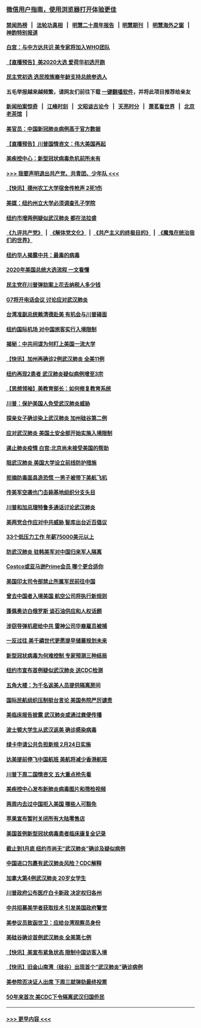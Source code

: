 ### [微信用户指南，使用浏览器打开体验更佳](https://github.com/gfw-breaker/banned-news1/blob/master/indexes/wechat-guide.md?t=0)
#### [禁闻热榜](热点新闻.md?t=0)  &nbsp;&nbsp;|&nbsp;&nbsp; [法轮功真相](https://github.com/gfw-breaker/truth/blob/master/README.md?t=0) &nbsp;&nbsp;|&nbsp;&nbsp; [明慧二十周年报告](https://github.com/gfw-breaker/mh-reports/blob/master/README.md?t=0) &nbsp;&nbsp;|&nbsp;&nbsp;[明慧期刊](https://github.com/gfw-breaker/mh-qikan) &nbsp;&nbsp;|&nbsp;&nbsp; [明慧海外之窗](https://github.com/gfw-breaker/mh-news/blob/master/README.md?t=0) &nbsp;&nbsp;|&nbsp;&nbsp; [神韵特别报道](https://github.com/gfw-breaker/mh-news/blob/master/shenyun.md?t=0)
#### [白宫：与中方达共识 美专家将加入WHO团队](../pages/nsc412/n11842198.md?t=02040744) 
#### [【直播预告】美2020大选 爱荷华初选开跑](../pages/nsc412/n11841820.md?t=02040744) 
#### [民主党初选 选民按族裔年龄支持总统参选人](../pages/nsc412/n11842239.md?t=02040744) 
#### 五毛举报越来越频繁，请网友们前往下载 [一键翻墙软件](https://github.com/gfw-breaker/ssr-accounts)，并将此项目推荐给亲友
#### [新闻拍案惊奇](https://github.com/gfw-breaker/banned-news1/blob/master/pages/link4.md) &nbsp;&nbsp;|&nbsp;&nbsp; [江峰时刻](https://github.com/gfw-breaker/banned-news1/blob/master/pages/link4.md) &nbsp;&nbsp;|&nbsp;&nbsp; [文昭谈古论今](https://github.com/gfw-breaker/banned-news1/blob/master/pages/link4.md) &nbsp;&nbsp;|&nbsp;&nbsp; [天亮时分](https://github.com/gfw-breaker/banned-news1/blob/master/pages/link4.md) &nbsp;&nbsp;|&nbsp;&nbsp; [萧茗看世界](https://github.com/gfw-breaker/banned-news1/blob/master/pages/link4.md) &nbsp;&nbsp;|&nbsp;&nbsp; [北京老茶馆](https://github.com/gfw-breaker/banned-news1/blob/master/pages/link4.md) &nbsp;&nbsp;|&nbsp;&nbsp; 
#### [美官员：中国新冠肺炎病例高于官方数据](../pages/nsc412/n11842452.md?t=02040744) 
#### [【直播预告】川普国情咨文：伟大美国再起](../pages/nsc412/n11842079.md?t=02040744) 
#### [美疾控中心：新型冠状病毒危机前所未有](../pages/nsc412/n11842406.md?t=02040744) 
#### [>>> 我要声明退出共产党、共青团、少年队 <<<](https://github.com/begood0513/goodnews/blob/master/quit/letter.md) 
#### [【快讯】德州农工大学宿舍传枪声 2死1伤](../pages/nsc412/n11842279.md?t=02040744) 
#### [美媒：纽约州立大学必须调查孔子学院](../pages/nsc412/n11840637.md?t=02040744) 
#### [纽约市增两例疑似武汉肺炎 都在法拉盛](../pages/nsc412/n11840625.md?t=02040744) 
#### [《九评共产党》](https://github.com/begood0513/9ping.md/blob/master/README.md) &nbsp;|&nbsp; [《解体党文化》](../../../../jtdwh.md/blob/master/README.md)  &nbsp;|&nbsp; [《共产主义的终极目的》](../../../../gczydzjmd.md/blob/master/README.md) &nbsp;|&nbsp; [《魔鬼在统治我们的世界》](../../../../mgztzwmdsj.md/blob/master/README.md) 
#### [纽约华人揭露中共：最毒的病毒](../pages/nsc412/n11840631.md?t=02040744) 
#### [2020年美国总统大选流程 一文看懂](../pages/nsc412/n11842056.md?t=02040744) 
#### [民主党在川普弹劾案上花去纳税人多少钱](../pages/nsc412/n11841941.md?t=02040744) 
#### [G7将开电话会议 讨论应对武汉肺炎](../pages/nsc412/n11841658.md?t=02040744) 
#### [台湾准副总统赖清德赴美 有机会与川普碰面](../pages/nsc412/n11841332.md?t=02040744) 
#### [纽约国际机场  对中国旅客实行入境限制](../pages/nsc412/n11840619.md?t=02040744) 
#### [揭秘：中共间谍为何盯上美国一流大学](../pages/nsc412/n11840270.md?t=02040744) 
#### [【快讯】加州再确诊2例武汉肺炎 全美11例](../pages/nsc412/n11840339.md?t=02040744) 
#### [纽约再现2患者 武汉肺炎疑似病例增至3宗](../pages/nsc412/n11840010.md?t=02040744) 
#### [【思想领袖】美教育部长：如何修复教育系统](../pages/nsc412/n11690865.md?t=02040744) 
#### [川普：保护美国人免受武汉肺炎威胁](../pages/nsc412/n11839718.md?t=02040744) 
#### [探亲女子确诊染上武汉肺炎 加州硅谷第二例](../pages/nsc412/n11839784.md?t=02040744) 
#### [应对武汉肺炎 美国土安全部开始实施入境限制](../pages/nsc412/n11839729.md?t=02040744) 
#### [遏止肺炎疫情 白宫:北京尚未接受美国的帮助](../pages/nsc412/n11839660.md?t=02040744) 
#### [阻武汉肺炎 美国大学设立前线防护措施](../pages/nsc412/n11839479.md?t=02040744) 
#### [拒摘防毒面具造恐慌 一男子被带下美航飞机](../pages/nsc412/n11839455.md?t=02040744) 
#### [传美军空袭也门击毙基地组织分支头目](../pages/nsc412/n11839210.md?t=02040744) 
#### [川普和加总理特鲁多通话讨论武汉肺炎](../pages/nsc412/n11839128.md?t=02040744) 
#### [美两党合作应对中共威胁 智库出台近百倡议](../pages/nsc412/n11838437.md?t=02040744) 
#### [33个低压力工作 年薪75000美元以上](../pages/nsc412/n11834441.md?t=02040744) 
#### [防武汉肺炎 驻韩美军对中国归来军人隔离](../pages/nsc412/n11838970.md?t=02040744) 
#### [Costco或亚马逊Prime会员 哪个更合适你](../pages/nsc412/n11834459.md?t=02040744) 
#### [美国印太司令部禁止所属军民前往中国](../pages/nsc412/n11838418.md?t=02040744) 
#### [曾去中国者入境美国 航空公司将执行新规则](../pages/nsc412/n11838375.md?t=02040744) 
#### [蓬佩奥访白俄罗斯 谈石油供应和人权话题](../pages/nsc412/n11838242.md?t=02040744) 
#### [涉窃导弹机密给中共 雷神公司华裔雇员被捕](../pages/nsc412/n11838129.md?t=02040744) 
#### [一反过往 美千禧世代更愿提早储蓄规划未来](../pages/nsc412/n11837601.md?t=02040744) 
#### [新型冠状病毒为何难控制 专家预测三种结局](../pages/nsc412/n11838002.md?t=02040744) 
#### [纽约市宣布首例疑似武汉肺炎 送CDC检测](../pages/nsc412/n11837852.md?t=02040744) 
#### [五角大楼：为千名返美人员提供隔离房间](../pages/nsc412/n11837831.md?t=02040744) 
#### [国际民航组织压制挺台言论 美国务院严厉谴责](../pages/nsc412/n11837791.md?t=02040744) 
#### [美临床报告披露 武汉肺炎或通过粪便传播](../pages/nsc412/n11837626.md?t=02040744) 
#### [波士顿大学生从武汉返美 确诊感染病毒](../pages/nsc412/n11837580.md?t=02040744) 
#### [绿卡申请公共负担新规 2月24日实施](../pages/nsc412/n11836634.md?t=02040744) 
#### [达美提前停飞中国航班 美航将减少香港航班](../pages/nsc412/n11837649.md?t=02040744) 
#### [川普下周二国情咨文 五大重点抢先看](../pages/nsc412/n11837512.md?t=02040744) 
#### [美疾控中心发布新肺炎病毒图片和筛检视频](../pages/nsc412/n11837491.md?t=02040744) 
#### [两周内去过中国拒入美国 哪些人可豁免](../pages/nsc412/n11837400.md?t=02040744) 
#### [苹果宣布暂时关闭所有大陆零售店](../pages/nsc412/n11837097.md?t=02040744) 
#### [美国首例新型冠状病毒患者临床康复全记录](../pages/nsc412/n11836513.md?t=02040744) 
#### [截止到1月底  纽约市尚无“武汉肺炎”确诊及疑似病例](../pages/nsc412/n11836657.md?t=02040744) 
#### [中国进口包裹有武汉肺炎风险？CDC解释](../pages/nsc412/n11836321.md?t=02040744) 
#### [加拿大第4例武汉肺炎 20岁女学生](../pages/nsc412/n11836537.md?t=02040744) 
#### [川普政府公布医疗白卡新政 决定权归各州](../pages/nsc412/n11836336.md?t=02040744) 
#### [中共招募美学者获取技术 引发美国政府警觉](../pages/nsc412/n11836277.md?t=02040744) 
#### [美参议员致函世卫：应给台湾观察员身份](../pages/nsc412/n11836183.md?t=02040744) 
#### [美硅谷确诊首例武汉肺炎 全美第七例](../pages/nsc412/n11836093.md?t=02040744) 
#### [【快讯】美宣布紧急状态 限制中国访客入境](../pages/nsc412/n11836030.md?t=02040744) 
#### [【快讯】旧金山南湾（硅谷）出现首个“武汉肺炎”确诊病例](../pages/nsc412/n11836084.md?t=02040744) 
#### [美参院否决证人出席 下周三就弹劾最终投票](../pages/nsc412/n11835900.md?t=02040744) 
#### [50年来首次 美CDC下令隔离武汉归国侨民](../pages/nsc412/n11835854.md?t=02040744) 

----
#### [ >>> 更早内容 <<< ](../indexes/nsc412-earlier.md)
